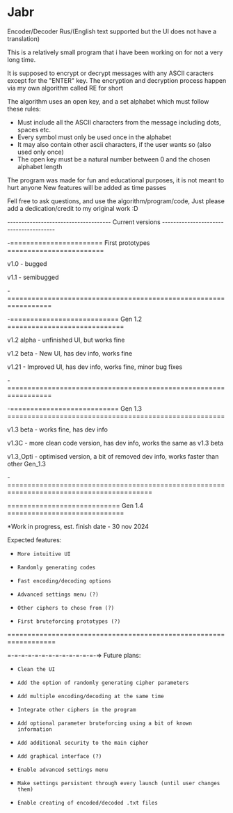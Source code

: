# Jabr
Encoder/Decoder Rus/(English text supported but the UI does not have a translation)

This is a relatively small program that i have been working on for not a very long time.

It is supposed to encrypt or decrypt messages with any ASCII caracters except for the "ENTER" key.
The encryption and decryption process happen via my own algorithm called RE for short

The algorithm uses an open key, and a set alphabet which must follow these rules:
 - Must include all the ASCII characters from the message including dots, spaces etc.
 - Every symbol must only be used once in the alphabet
 - It may also contain other ascii characters, if the user wants so (also used only once)
 - The open key must be a natural number between 0 and the chosen alphabet length

The program was made for fun and educational purposes, it is not meant to hurt anyone
New features will be added as time passes

Fell free to ask questions, and use the algorithm/program/code, 
Just please add a dedication/credit to my original work :D




------------------------------------- Current versions ---------------------------------------

-======================= First prototypes ========================

v1.0 - bugged

v1.1 - semibugged

-=================================================================


-=========================== Gen 1.2 =============================

v1.2 alpha - unfinished UI, but works fine

v1.2 beta - New UI, has dev info, works fine

v1.21 - Improved UI, has dev info, works fine, minor bug fixes

-=================================================================

-=========================== Gen 1.3 ======================================================

v1.3 beta - works fine, has dev info

v1.3C - more clean code version, has dev info, works the same as v1.3 beta

v1.3_Opti - optimised version, a bit of removed dev info, works faster than other Gen_1.3 

-==========================================================================================


============================ Gen 1.4 =============================

*Work in progress,
      est. finish date - 30 nov 2024

Expected features:
-     More intuitive UI
-     Randomly generating codes
-     Fast encoding/decoding options
-     Advanced settings menu (?)
-     Other ciphers to chose from (?)
-     First bruteforcing prototypes (?)

==================================================================




=-=-=-=-=-=-=-=-=-=-=-=-=-=> Future plans: 

-     Clean the UI
-     Add the option of randomly generating cipher parameters
-     Add multiple encoding/decoding at the same time
-     Integrate other ciphers in the program
-     Add optional parameter bruteforcing using a bit of known information
-     Add additional security to the main cipher
-     Add graphical interface (?)
-     Enable advanced settings menu
-     Make settings persistent through every launch (until user changes them)
-     Enable creating of encoded/decoded .txt files
